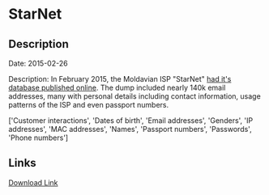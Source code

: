 # StarNet

## Description

Date: 2015-02-26

Description:
In February 2015, the Moldavian ISP &quot;StarNet&quot; <a href="http://www.moldova.org/the-database-of-an-internet-provider-from-moldova-was-stolen-and-published/" target="_blank" rel="noopener">had it's database published online</a>. The dump included nearly 140k email addresses, many with personal details including contact information, usage patterns of the ISP and even passport numbers.


['Customer interactions', 'Dates of birth', 'Email addresses', 'Genders', 'IP addresses', 'MAC addresses', 'Names', 'Passport numbers', 'Passwords', 'Phone numbers']

## Links

[Download Link](https://link-to.net/1229997/788.5563217948666/dynamic/?r=aHR0cHM6Ly93d3cubWVkaWFmaXJlLmNvbS92aWV3L3EyUnZ2SVM0WnIxNlB0ay9zdGFybmV0Lm1kL2ZpbGU=)